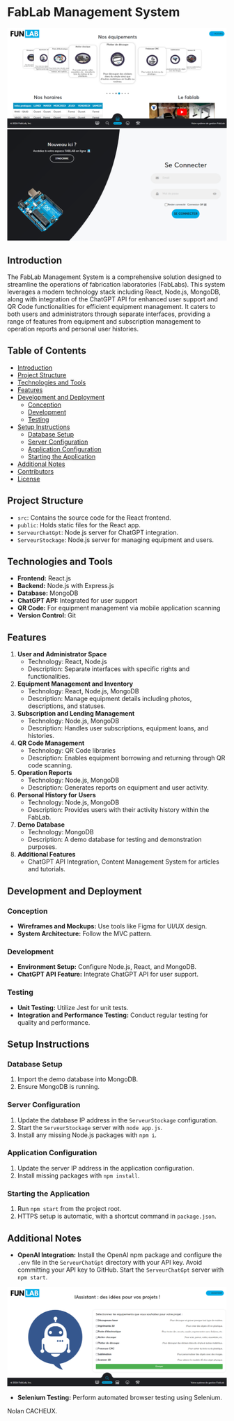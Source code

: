 # FabLab Management System

![Photo README3](readme3.png)  
![Photo README1](readme1.png)


## Introduction

The FabLab Management System is a comprehensive solution designed to streamline the operations of fabrication laboratories (FabLabs). This system leverages a modern technology stack including React, Node.js, MongoDB, along with integration of the ChatGPT API for enhanced user support and QR Code functionalities for efficient equipment management. It caters to both users and administrators through separate interfaces, providing a range of features from equipment and subscription management to operation reports and personal user histories.

## Table of Contents 

- [Introduction](#introduction)
- [Project Structure](#project-structure)
- [Technologies and Tools](#technologies-and-tools)
- [Features](#features)
- [Development and Deployment](#development-and-deployment)
  - [Conception](#conception)
  - [Development](#development)
  - [Testing](#testing)
- [Setup Instructions](#setup-instructions)
  - [Database Setup](#database-setup)
  - [Server Configuration](#server-configuration)
  - [Application Configuration](#application-configuration)
  - [Starting the Application](#starting-the-application)
- [Additional Notes](#additional-notes)
- [Contributors](#contributors)
- [License](#license)

## Project Structure

- `src`: Contains the source code for the React frontend.
- `public`: Holds static files for the React app.
- `ServeurChatGpt`: Node.js server for ChatGPT integration.
- `ServeurStockage`: Node.js server for managing equipment and users.

## Technologies and Tools

- **Frontend:** React.js
- **Backend:** Node.js with Express.js
- **Database:** MongoDB
- **ChatGPT API:** Integrated for user support
- **QR Code:** For equipment management via mobile application scanning
- **Version Control:** Git

## Features

1. **User and Administrator Space**
   - Technology: React, Node.js
   - Description: Separate interfaces with specific rights and functionalities.
2. **Equipment Management and Inventory**
   - Technology: React, Node.js, MongoDB
   - Description: Manage equipment details including photos, descriptions, and statuses.
3. **Subscription and Lending Management**
   - Technology: Node.js, MongoDB
   - Description: Handles user subscriptions, equipment loans, and histories.
4. **QR Code Management**
   - Technology: QR Code libraries
   - Description: Enables equipment borrowing and returning through QR code scanning.
5. **Operation Reports**
   - Technology: Node.js, MongoDB
   - Description: Generates reports on equipment and user activity.
6. **Personal History for Users**
   - Technology: Node.js, MongoDB
   - Description: Provides users with their activity history within the FabLab.
7. **Demo Database**
   - Technology: MongoDB
   - Description: A demo database for testing and demonstration purposes.
8. **Additional Features**
   - ChatGPT API Integration, Content Management System for articles and tutorials.

## Development and Deployment

### Conception

- **Wireframes and Mockups:** Use tools like Figma for UI/UX design.
- **System Architecture:** Follow the MVC pattern.

### Development

- **Environment Setup:** Configure Node.js, React, and MongoDB.
- **ChatGPT API Feature:** Integrate ChatGPT API for user support.

### Testing

- **Unit Testing:** Utilize Jest for unit tests.
- **Integration and Performance Testing:** Conduct regular testing for quality and performance.

## Setup Instructions

### Database Setup

1. Import the demo database into MongoDB.
2. Ensure MongoDB is running.

### Server Configuration

1. Update the database IP address in the `ServeurStockage` configuration.
2. Start the `ServeurStockage` server with `node app.js`.
3. Install any missing Node.js packages with `npm i`.

### Application Configuration

1. Update the server IP address in the application configuration.
2. Install missing packages with `npm install`.

### Starting the Application

1. Run `npm start` from the project root.
2. HTTPS setup is automatic, with a shortcut command in `package.json`.

## Additional Notes

- **OpenAI Integration:** Install the OpenAI npm package and configure the `.env` file in the `ServeurChatGpt` directory with your API key. Avoid committing your API key to GitHub. Start the `ServeurChatGpt` server with `npm start`.

![Photo README4](readme4.png)

- **Selenium Testing:** Perform automated browser testing using Selenium.


Nolan CACHEUX.